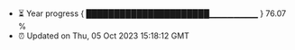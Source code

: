 - ⏳ Year progress { ██████████████████████▁▁▁▁▁▁▁▁ } 76.07 %
- ⏰ Updated on Thu, 05 Oct 2023 15:18:12 GMT


